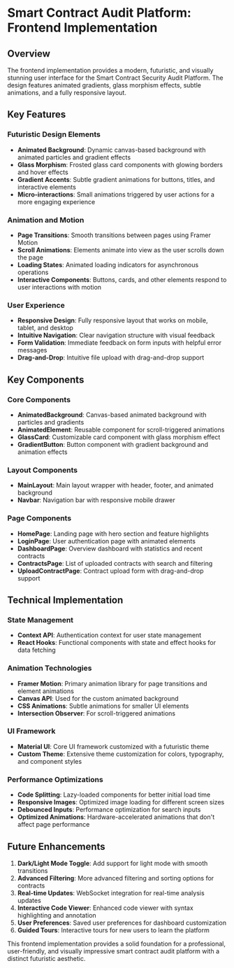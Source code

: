 # Smart Contract Audit Platform: Frontend Implementation

## Overview

The frontend implementation provides a modern, futuristic, and visually stunning user interface for the Smart Contract Security Audit Platform. The design features animated gradients, glass morphism effects, subtle animations, and a fully responsive layout.

## Key Features

### Futuristic Design Elements

- **Animated Background**: Dynamic canvas-based background with animated particles and gradient effects
- **Glass Morphism**: Frosted glass card components with glowing borders and hover effects
- **Gradient Accents**: Subtle gradient animations for buttons, titles, and interactive elements
- **Micro-interactions**: Small animations triggered by user actions for a more engaging experience

### Animation and Motion

- **Page Transitions**: Smooth transitions between pages using Framer Motion
- **Scroll Animations**: Elements animate into view as the user scrolls down the page
- **Loading States**: Animated loading indicators for asynchronous operations
- **Interactive Components**: Buttons, cards, and other elements respond to user interactions with motion

### User Experience

- **Responsive Design**: Fully responsive layout that works on mobile, tablet, and desktop
- **Intuitive Navigation**: Clear navigation structure with visual feedback
- **Form Validation**: Immediate feedback on form inputs with helpful error messages
- **Drag-and-Drop**: Intuitive file upload with drag-and-drop support

## Key Components

### Core Components

- **AnimatedBackground**: Canvas-based animated background with particles and gradients
- **AnimatedElement**: Reusable component for scroll-triggered animations
- **GlassCard**: Customizable card component with glass morphism effect
- **GradientButton**: Button component with gradient background and animation effects

### Layout Components

- **MainLayout**: Main layout wrapper with header, footer, and animated background
- **Navbar**: Navigation bar with responsive mobile drawer

### Page Components

- **HomePage**: Landing page with hero section and feature highlights
- **LoginPage**: User authentication page with animated elements
- **DashboardPage**: Overview dashboard with statistics and recent contracts
- **ContractsPage**: List of uploaded contracts with search and filtering
- **UploadContractPage**: Contract upload form with drag-and-drop support

## Technical Implementation

### State Management

- **Context API**: Authentication context for user state management
- **React Hooks**: Functional components with state and effect hooks for data fetching

### Animation Technologies

- **Framer Motion**: Primary animation library for page transitions and element animations
- **Canvas API**: Used for the custom animated background
- **CSS Animations**: Subtle animations for smaller UI elements
- **Intersection Observer**: For scroll-triggered animations

### UI Framework

- **Material UI**: Core UI framework customized with a futuristic theme
- **Custom Theme**: Extensive theme customization for colors, typography, and component styles

### Performance Optimizations

- **Code Splitting**: Lazy-loaded components for better initial load time
- **Responsive Images**: Optimized image loading for different screen sizes
- **Debounced Inputs**: Performance optimization for search inputs
- **Optimized Animations**: Hardware-accelerated animations that don't affect page performance

## Future Enhancements

1. **Dark/Light Mode Toggle**: Add support for light mode with smooth transitions
2. **Advanced Filtering**: More advanced filtering and sorting options for contracts
3. **Real-time Updates**: WebSocket integration for real-time analysis updates
4. **Interactive Code Viewer**: Enhanced code viewer with syntax highlighting and annotation
5. **User Preferences**: Saved user preferences for dashboard customization
6. **Guided Tours**: Interactive tours for new users to learn the platform

This frontend implementation provides a solid foundation for a professional, user-friendly, and visually impressive smart contract audit platform with a distinct futuristic aesthetic.
